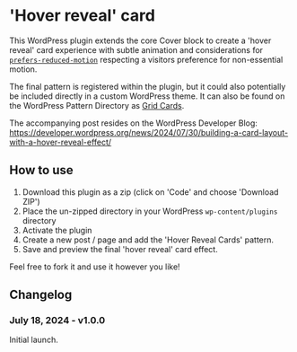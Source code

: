# 'Hover reveal' card

This WordPress plugin extends the core Cover block to create a 'hover reveal' card experience with subtle animation and considerations for [`prefers-reduced-motion`](https://developer.mozilla.org/en-US/docs/Web/CSS/@media/prefers-reduced-motion) respecting a visitors preference for non-essential motion.

The final pattern is registered within the plugin, but it could also potentially be included directly in a custom WordPress theme. It can also be found on the WordPress Pattern Directory as [Grid Cards](https://wordpress.org/patterns/pattern/grid-cards/).

The accompanying post resides on the WordPress Developer Blog: https://developer.wordpress.org/news/2024/07/30/building-a-card-layout-with-a-hover-reveal-effect/

## How to use

1. Download this plugin as a zip (click on 'Code' and choose 'Download ZIP')
2. Place the un-zipped directory in your WordPress `wp-content/plugins` directory
3. Activate the plugin
4. Create a new post / page and add the 'Hover Reveal Cards' pattern.
5. Save and preview the final 'hover reveal' card effect.

Feel free to fork it and use it however you like!

## Changelog

### July 18, 2024 - v1.0.0

Initial launch.
